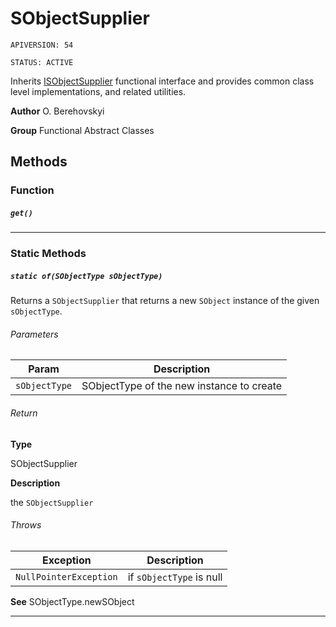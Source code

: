 # SObjectSupplier

`APIVERSION: 54`

`STATUS: ACTIVE`

Inherits [ISObjectSupplier](/docs/Functional-Interfaces/ISObjectSupplier.md) functional interface and provides common class level implementations, and related utilities.


**Author** O. Berehovskyi


**Group** Functional Abstract Classes

## Methods
### Function
##### `get()`
---
### Static Methods
##### `static of(SObjectType sObjectType)`

Returns a `SObjectSupplier` that returns a new `SObject` instance of the given `sObjectType`.

###### Parameters
|Param|Description|
|---|---|
|`sObjectType`|SObjectType of the new instance to create|

###### Return

**Type**

SObjectSupplier

**Description**

the `SObjectSupplier`

###### Throws
|Exception|Description|
|---|---|
|`NullPointerException`|if `sObjectType` is null|


**See** SObjectType.newSObject

---
